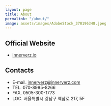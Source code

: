 ```yaml
---
layout: page
title: About
permalink: "/about/"
image: assets/images/AdobeStock_370196348.jpeg
---
```


## Official Website
- [innerverz.io](http://innerverz.io/kr/index.php)

## Contacts
- E-mail. innerverz@innerverz.com
- TEL. 070-8985-8266
- FAX. 0505-300-1773
- LOC. 서울특별시 강남구 역삼로 217, 5F
